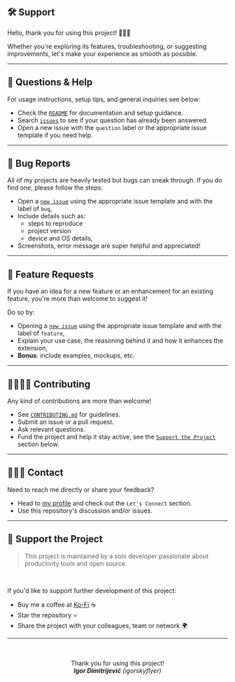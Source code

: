 ## 🛠️ Support

Hello, thank you for using this project! 🙋🏻‍♂️  

Whether you're exploring its features, troubleshooting, or suggesting improvements, let's make your experience as smooth as possible.

---

## 💬 Questions & Help

For usage instructions, setup tips, and general inquiries see below:

- Check the [`README`](https://github.com/igorskyflyer/igorskyflyer/blob/main/README.md) for documentation and setup guidance.
- Search [`issues`](https://github.com/igorskyflyer/igorskyflyer/issues) to see if your question has already been answered.
- Open a new issue with the `question` label or the appropriate issue template if you need help.

---

## 🐛 Bug Reports

All of my projects are heavily tested but bugs can sneak through. If you do find one, please follow the steps:
- Open a [`new issue`](https://github.com/igorskyflyer/igorskyflyer/issues) using the appropriate issue template and with the label of `bug`,
- Include details such as:
   - steps to reproduce
   - project version
   - device and OS details,
- Screenshots, error message are super helpful and appreciated!

---

## 🚀 Feature Requests

If you have an idea for a new feature or an enhancement for an existing feature, you're more than welcome to suggest it!  

Do so by:
- Opening a [`new issue`](https://github.com/igorskyflyer/igorskyflyer/issues) using the appropriate issue template and with the label of `feature`,
- Explain your use case, the reasoning behind it and how it enhances the extension,
- **Bonus**: include examples, mockups, etc.

---

## 🫱🏼‍🫲🏼 Contributing

Any kind of contributions are more than welcome!  

- See [`CONTRIBUTING.md`](https://github.com/igorskyflyer/igorskyflyer/blob/main/CONTRIBUTING.md) for guidelines.
- Submit an issue or a pull request.
- Ask relevant questions.
- Fund the project and help it stay active, see the [`Support the Project`](#-support-the-project) section below.

---

## 🙋🏻‍♂️ Contact

Need to reach me directly or share your feedback?  

- Head to [my profile](https://github.com/igorskyflyer#--%EF%B8%8F-lets-connect-) and check out the `Let's Connect` section.
- Use this repository's discussion and/or issues.

---

## 💖 Support the Project

> This project is maintained by a solo developer passionate about productivity tools and open source.

<br>

If you'd like to support further development of this project:
- Buy me a coffee at [Ko-Fi](https://ko-fi.com/igorskyflyer) ☕
- Star the repository ⭐
- Share the project with your colleagues, team or network 🌍

---

<br>
<br>

<div align="center">
  Thank you for using this project!
  <br>
  <em><strong>Igor Dimitrijević</strong> (igorskyflyer)</em>
</div>
